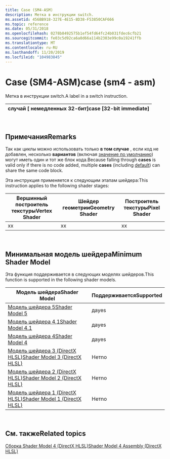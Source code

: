 ```yaml
---
title: Case (SM4-ASM)
description: Метка в инструкции switch.
ms.assetid: 456BB918-327E-4E15-8D38-F53850CAF666
ms.topic: reference
ms.date: 05/31/2018
ms.openlocfilehash: 0278b8492575b1ef54fd64fc24b031fdec6cfb21
ms.sourcegitcommit: fe03c5d92ca6a0d66a114b2303e99c0a19241ffb
ms.translationtype: MT
ms.contentlocale: ru-RU
ms.lasthandoff: 11/20/2019
ms.locfileid: "104983845"
---
```

# <a name="case-sm4---asm"></a><span data-ttu-id="65041-103">Case (SM4-ASM)</span><span class="sxs-lookup"><span data-stu-id="65041-103">case (sm4 - asm)</span></span>

<span data-ttu-id="65041-104">Метка в инструкции switch.</span><span class="sxs-lookup"><span data-stu-id="65041-104">A label in a switch instruction.</span></span>



| <span data-ttu-id="65041-105">случай \[ немедленных 32-бит\]</span><span class="sxs-lookup"><span data-stu-id="65041-105">case \[32-bit immediate\]</span></span> |
|---------------------------|



 

## <a name="remarks"></a><span data-ttu-id="65041-106">Примечания</span><span class="sxs-lookup"><span data-stu-id="65041-106">Remarks</span></span>

<span data-ttu-id="65041-107">Так как циклы можно использовать только **в том случае** , если код не добавлен, несколько **вариантов** (включая [значение по умолчанию](default--sm4---asm-.md)) могут иметь один и тот же блок кода.</span><span class="sxs-lookup"><span data-stu-id="65041-107">Because falling through **cases** is valid only if there is no code added, multiple **cases** (including [default](default--sm4---asm-.md)) can share the same code block.</span></span>

<span data-ttu-id="65041-108">Эта инструкция применяется к следующим этапам шейдера:</span><span class="sxs-lookup"><span data-stu-id="65041-108">This instruction applies to the following shader stages:</span></span>



| <span data-ttu-id="65041-109">Вершинный построитель текстуры</span><span class="sxs-lookup"><span data-stu-id="65041-109">Vertex Shader</span></span> | <span data-ttu-id="65041-110">Шейдер геометрии</span><span class="sxs-lookup"><span data-stu-id="65041-110">Geometry Shader</span></span> | <span data-ttu-id="65041-111">Построитель текстуры</span><span class="sxs-lookup"><span data-stu-id="65041-111">Pixel Shader</span></span> |
|---------------|-----------------|--------------|
| <span data-ttu-id="65041-112">x</span><span class="sxs-lookup"><span data-stu-id="65041-112">x</span></span>             | <span data-ttu-id="65041-113">x</span><span class="sxs-lookup"><span data-stu-id="65041-113">x</span></span>               | <span data-ttu-id="65041-114">x</span><span class="sxs-lookup"><span data-stu-id="65041-114">x</span></span>            |



 

## <a name="minimum-shader-model"></a><span data-ttu-id="65041-115">Минимальная модель шейдера</span><span class="sxs-lookup"><span data-stu-id="65041-115">Minimum Shader Model</span></span>

<span data-ttu-id="65041-116">Эта функция поддерживается в следующих моделях шейдеров.</span><span class="sxs-lookup"><span data-stu-id="65041-116">This function is supported in the following shader models.</span></span>



| <span data-ttu-id="65041-117">Модель шейдера</span><span class="sxs-lookup"><span data-stu-id="65041-117">Shader Model</span></span>                                              | <span data-ttu-id="65041-118">Поддерживается</span><span class="sxs-lookup"><span data-stu-id="65041-118">Supported</span></span> |
|-----------------------------------------------------------|-----------|
| [<span data-ttu-id="65041-119">Модель шейдера 5</span><span class="sxs-lookup"><span data-stu-id="65041-119">Shader Model 5</span></span>](d3d11-graphics-reference-sm5.md)        | <span data-ttu-id="65041-120">да</span><span class="sxs-lookup"><span data-stu-id="65041-120">yes</span></span>       |
| [<span data-ttu-id="65041-121">Модель шейдера 4,1</span><span class="sxs-lookup"><span data-stu-id="65041-121">Shader Model 4.1</span></span>](dx-graphics-hlsl-sm4.md)              | <span data-ttu-id="65041-122">да</span><span class="sxs-lookup"><span data-stu-id="65041-122">yes</span></span>       |
| [<span data-ttu-id="65041-123">Модель шейдера 4</span><span class="sxs-lookup"><span data-stu-id="65041-123">Shader Model 4</span></span>](dx-graphics-hlsl-sm4.md)                | <span data-ttu-id="65041-124">да</span><span class="sxs-lookup"><span data-stu-id="65041-124">yes</span></span>       |
| [<span data-ttu-id="65041-125">Модель шейдера 3 (DirectX HLSL)</span><span class="sxs-lookup"><span data-stu-id="65041-125">Shader Model 3 (DirectX HLSL)</span></span>](dx-graphics-hlsl-sm3.md) | <span data-ttu-id="65041-126">Нет</span><span class="sxs-lookup"><span data-stu-id="65041-126">no</span></span>        |
| [<span data-ttu-id="65041-127">Модель шейдера 2 (DirectX HLSL)</span><span class="sxs-lookup"><span data-stu-id="65041-127">Shader Model 2 (DirectX HLSL)</span></span>](dx-graphics-hlsl-sm2.md) | <span data-ttu-id="65041-128">Нет</span><span class="sxs-lookup"><span data-stu-id="65041-128">no</span></span>        |
| [<span data-ttu-id="65041-129">Модель шейдера 1 (DirectX HLSL)</span><span class="sxs-lookup"><span data-stu-id="65041-129">Shader Model 1 (DirectX HLSL)</span></span>](dx-graphics-hlsl-sm1.md) | <span data-ttu-id="65041-130">Нет</span><span class="sxs-lookup"><span data-stu-id="65041-130">no</span></span>        |



 

## <a name="related-topics"></a><span data-ttu-id="65041-131">См. также</span><span class="sxs-lookup"><span data-stu-id="65041-131">Related topics</span></span>

<dl> <dt>

[<span data-ttu-id="65041-132">Сборка Shader Model 4 (DirectX HLSL)</span><span class="sxs-lookup"><span data-stu-id="65041-132">Shader Model 4 Assembly (DirectX HLSL)</span></span>](dx-graphics-hlsl-sm4-asm.md)
</dt> </dl>

 

 




